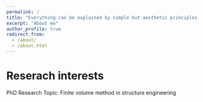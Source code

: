```yaml
---
permalink: /
title: "Everything can be explained by simple but aesthetic principles thanks to the beauty of the mother nature."
excerpt: "About me"
author_profile: true
redirect_from: 
  - /about/
  - /about.html
---
```



Reserach interests
======
PhD Research Topic: Finite volume method in structure engineering
